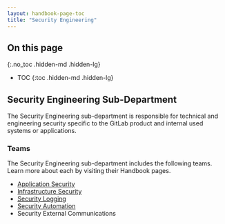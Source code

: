 ```yaml
---
layout: handbook-page-toc
title: "Security Engineering"
---
```


## On this page
{:.no_toc .hidden-md .hidden-lg}

- TOC
{:toc .hidden-md .hidden-lg}

## Security Engineering Sub-Department

The Security Engineering sub-department is responsible for technical and engineering security specific to the GitLab product and internal used systems or applications.

### Teams

The Security Engineering sub-department includes the following teams. Learn more about each by visiting their Handbook pages.

- [Application Security](/handbook/security/security-engineering/application-security/)
- [Infrastructure Security](/handbook/security/security-engineering/infrastructure-security/)
- [Security Logging](/handbook/security/security-engineering/security-logging/)
- [Security Automation](/handbook/security/security-engineering/automation/)
- Security External Communications
